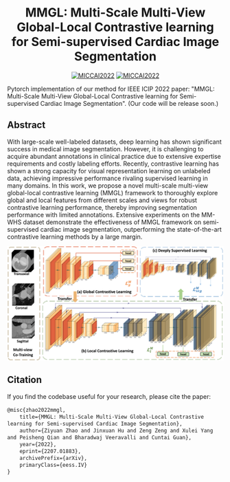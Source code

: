 

<div align="center">

# MMGL: Multi-Scale Multi-View Global-Local Contrastive learning for Semi-supervised Cardiac Image Segmentation

[![MICCAI2022](https://img.shields.io/badge/arXiv-2207.01883-blue)](https://arxiv.org/abs/2207.01883)
[![MICCAI2022](https://img.shields.io/badge/Conference-ICIP2022-green)](https://ieeexplore.ieee.org/document/9919170)



</div>

Pytorch implementation of our method for IEEE ICIP 2022 paper: "MMGL: Multi-Scale Multi-View Global-Local Contrastive learning for Semi-supervised Cardiac Image Segmentation". (Our code will be release soon.)

## Abstract
With large-scale well-labeled datasets, deep learning has shown significant success in medical image segmentation. However, it is challenging to acquire abundant annotations in clinical practice due to extensive expertise requirements and costly labeling efforts. Recently, contrastive learning has shown a strong capacity for visual representation learning on unlabeled data, achieving impressive performance rivaling supervised learning in many domains. In this work, we propose a novel multi-scale multi-view global-local contrastive learning (MMGL) framework to thoroughly explore global and local features from different scales and views for robust contrastive learning performance, thereby improving segmentation performance with limited annotations. Extensive experiments on the MM-WHS dataset demonstrate the effectiveness of MMGL framework on semi-supervised cardiac image segmentation, outperforming the state-of-the-art contrastive learning methods by a large margin.

<p align="center">
<img src="https://github.com/jacobzhaoziyuan/MMGL/blob/main/assets/archi_mmgl.png" width="800">
</p>







## Citation
If you find the codebase useful for your research, please cite the paper:
```
@misc{zhao2022mmgl,
    title={MMGL: Multi-Scale Multi-View Global-Local Contrastive learning for Semi-supervised Cardiac Image Segmentation},
    author={Ziyuan Zhao and Jinxuan Hu and Zeng Zeng and Xulei Yang and Peisheng Qian and Bharadwaj Veeravalli and Cuntai Guan},
    year={2022},
    eprint={2207.01883},
    archivePrefix={arXiv},
    primaryClass={eess.IV}
}

```
